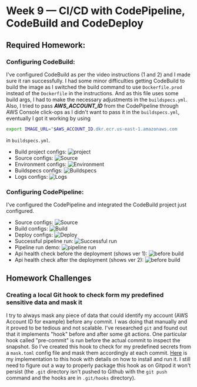 # Week 9 — CI/CD with CodePipeline, CodeBuild and CodeDeploy
## Required Homework:
### Configuring CodeBuild:
I've configured CodeBuild as per the video instructions (1 and 2) and I made sure it ran successfully. I had some minor difficulties getting CodeBuild to build the image as I switched the build command to use `Dockerfile.prod` instead of the `Dockerfile` in the instructions. And as this file uses some build args, I had to make the necessary adjustments in the `buildspecs.yml`. Also, I tried to pass ***AWS_ACCOUNT_ID*** from the CodePipeline through AWS Console click-ops as I didn't want to pass it in the `buildspecs.yml`, eventually I got it working by using 
```sh
export IMAGE_URL="$AWS_ACCOUNT_ID.dkr.ecr.us-east-1.amazonaws.com
``` 
in `buildspecs.yml`.
* Build project configs:
![project](assests/week09/hwreq-0101-codebuild-config.png)
* Source configs:
![Source](assests/week09/hwreq-0102-codebuild-config-source.png)
* Environment configs:
![Environment](assests/week09/hwreq-0103-codebuild-config-env.png)
* Buildspecs configs:
![Buildspecs](assests/week09/hwreq-0104-codebuild-config-buildspec.png)
* Logs configs:
![Logs](assests/week09/hwreq-0105-codebuild-config-logs.png)
### Configuring CodePipeline:
I've configured the CodePipeline and integrated the CodeBuild project just configured.  
* Source configs:
![Source](assests/week09/hwreq-0201-codepipline-config-source.png)
* Build configs:
![Build](assests/week09/hwreq-0202-codepipline-config-build.png)
* Deploy configs:
![Deploy](assests/week09/hwreq-0203-codepipline-config-deploy.png)
* Successful pipeline run:
![Successful run](assests/week09/hwreq-0204-successful-deployment.png)
* Pipeline run demo:
![pipeline run](assests/week09/hwreq-0207-codepipeline-demo.gif)
* Api health check before the deployment (shows ver 1):
![before build](assests/week09/hwreq-0205-before-deployment.png)
* Api health check after the deployment (shows ver 2):
![before build](assests/week09/hwreq-0206-after-deployment.png)

## Homework Challenges
### Creating a local Git hook to check form my predefined sensitive data and mask it
I try to always mask any piece of data that could identify my account (AWS Account ID for example) before any commit. I was doing that manually and it proved to be tedious and not scalable. I've researched `git` and found out that it implements "hook" before and after some git actions. One particular hook called "pre-commit" is run before the actual commit to inspect the snapshot. So I've created this hook to check for my predefined secrets from a `mask.toml` config file and mask them accordingly at each commit. [Here](https://github.com/FadyGrAb/portfolio/tree/main/misc/git/pre-commit-hook-mask-data) is my implementation to this hook with details on how to install and run it. I still need to figure out a way to properly package this hook as on Gitpod it won't persist (the `.git` directory isn't pushed to Github with the `git push` command and the hooks are in `.git/hooks` directory).